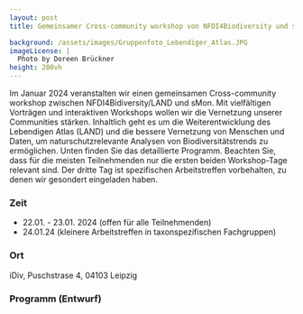 ```yaml
---
layout: post 
title: Gemeinsamer Cross-community workshop von NFDI4Biodiversity und sMon

background: /assets/images/Gruppenfoto_Lebendiger_Atlas.JPG
imageLicense: |
  Photo by Doreen Brückner
height: 200vh 
---
```


Im Januar 2024 veranstalten wir einen gemeinsamen Cross-community workshop zwischen NFDI4Bidiversity/LAND und sMon. Mit vielfältigen Vorträgen und interaktiven Workshops wollen wir die Vernetzung unserer Communities stärken. Inhaltlich geht es um die Weiterentwicklung des Lebendigen Atlas (LAND) und die bessere Vernetzung von Menschen und Daten, um naturschutzrelevante Analysen von Biodiversitätstrends zu ermöglichen. Unten finden Sie das detaillierte Programm. Beachten Sie, dass für die meisten Teilnehmenden nur die ersten beiden Workshop-Tage relevant sind. Der dritte Tag ist spezifischen Arbeitstreffen vorbehalten, zu denen wir gesondert eingeladen haben.


### Zeit

- 22.01. - 23.01. 2024 (offen für alle Teilnehmenden) 
- 24.01.24 (kleinere Arbeitstreffen in taxonspezifischen Fachgruppen)

### Ort

iDiv, Puschstrase 4, 04103 Leipzig

### Programm (Entwurf)

<object data="/assets/files/Cross-community_Workshop_2024.pdf" width="1400" height="1000" type='application/pdf'/>

